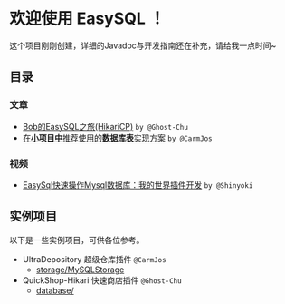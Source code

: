 # 欢迎使用 EasySQL ！

这个项目刚刚创建，详细的Javadoc与开发指南还在补充，请给我一点时间~


## 目录

### 文章

- [Bob的EasySQL之旅(HikariCP)](USAGE-HIKARI.md) `by @Ghost-Chu`
- [在**小项目中**推荐使用的**数据库表**实现方案](USAGE-TABLE.md) `by @CarmJos`

### 视频

- [EasySql快速操作Mysql数据库：我的世界插件开发](https://www.bilibili.com/video/BV1w34y1p7Xs) `by @Shinyoki`

## 实例项目
以下是一些实例项目，可供各位参考。

- UltraDepository 超级仓库插件 `@CarmJos`
  - [storage/MySQLStorage](https://github.com/CarmJos/UltraDepository/blob/master/src/main/java/cc/carm/plugin/ultradepository/storage/impl/MySQLStorage.java)
- QuickShop-Hikari 快速商店插件 `@Ghost-Chu`
  - [database/](https://github.com/Ghost-chu/QuickShop-Hikari/tree/hikari/quickshop-bukkit/src/main/java/com/ghostchu/quickshop/database)